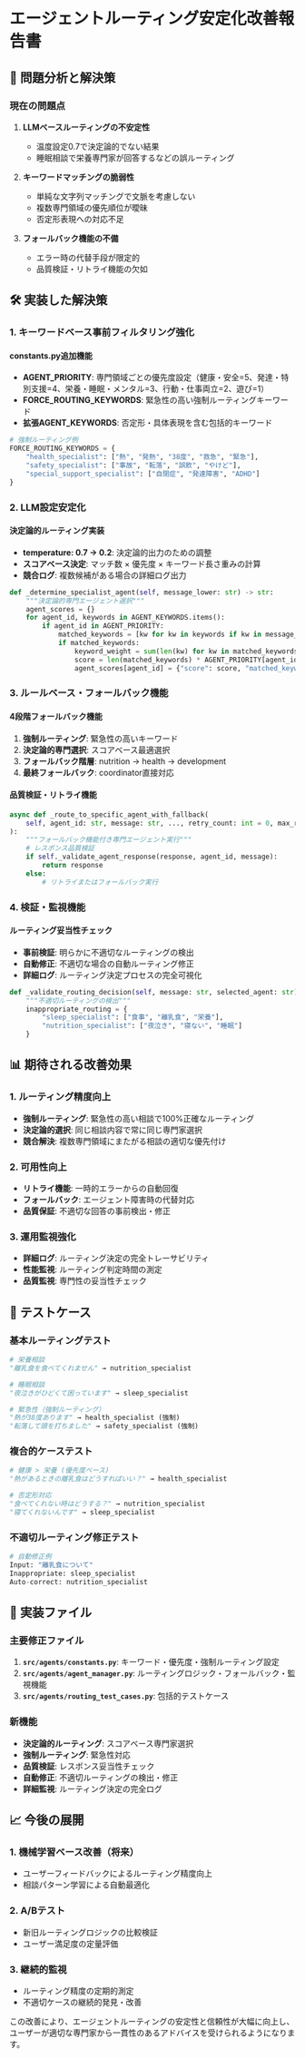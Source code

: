 # エージェントルーティング安定化改善報告書

## 🎯 問題分析と解決策

### 現在の問題点

1. **LLMベースルーティングの不安定性**
   - 温度設定0.7で決定論的でない結果
   - 睡眠相談で栄養専門家が回答するなどの誤ルーティング

2. **キーワードマッチングの脆弱性**
   - 単純な文字列マッチングで文脈を考慮しない
   - 複数専門領域の優先順位が曖昧
   - 否定形表現への対応不足

3. **フォールバック機能の不備**
   - エラー時の代替手段が限定的
   - 品質検証・リトライ機能の欠如

## 🛠️ 実装した解決策

### 1. キーワードベース事前フィルタリング強化

#### constants.py追加機能
- **AGENT_PRIORITY**: 専門領域ごとの優先度設定（健康・安全=5、発達・特別支援=4、栄養・睡眠・メンタル=3、行動・仕事両立=2、遊び=1）
- **FORCE_ROUTING_KEYWORDS**: 緊急性の高い強制ルーティングキーワード
- **拡張AGENT_KEYWORDS**: 否定形・具体表現を含む包括的キーワード

```python
# 強制ルーティング例
FORCE_ROUTING_KEYWORDS = {
    "health_specialist": ["熱", "発熱", "38度", "救急", "緊急"],
    "safety_specialist": ["事故", "転落", "誤飲", "やけど"],
    "special_support_specialist": ["自閉症", "発達障害", "ADHD"]
}
```

### 2. LLM設定安定化

#### 決定論的ルーティング実装
- **temperature: 0.7 → 0.2**: 決定論的出力のための調整
- **スコアベース決定**: マッチ数 × 優先度 × キーワード長さ重みの計算
- **競合ログ**: 複数候補がある場合の詳細ログ出力

```python
def _determine_specialist_agent(self, message_lower: str) -> str:
    """決定論的専門エージェント選択"""
    agent_scores = {}
    for agent_id, keywords in AGENT_KEYWORDS.items():
        if agent_id in AGENT_PRIORITY:
            matched_keywords = [kw for kw in keywords if kw in message_lower]
            if matched_keywords:
                keyword_weight = sum(len(kw) for kw in matched_keywords)
                score = len(matched_keywords) * AGENT_PRIORITY[agent_id] * (1 + keyword_weight * 0.1)
                agent_scores[agent_id] = {"score": score, "matched_keywords": matched_keywords}
```

### 3. ルールベース・フォールバック機能

#### 4段階フォールバック機能
1. **強制ルーティング**: 緊急性の高いキーワード
2. **決定論的専門選択**: スコアベース最適選択
3. **フォールバック階層**: nutrition → health → development
4. **最終フォールバック**: coordinator直接対応

#### 品質検証・リトライ機能
```python
async def _route_to_specific_agent_with_fallback(
    self, agent_id: str, message: str, ..., retry_count: int = 0, max_retries: int = 2
):
    """フォールバック機能付き専門エージェント実行"""
    # レスポンス品質検証
    if self._validate_agent_response(response, agent_id, message):
        return response
    else:
        # リトライまたはフォールバック実行
```

### 4. 検証・監視機能

#### ルーティング妥当性チェック
- **事前検証**: 明らかに不適切なルーティングの検出
- **自動修正**: 不適切な場合の自動ルーティング修正
- **詳細ログ**: ルーティング決定プロセスの完全可視化

```python
def _validate_routing_decision(self, message: str, selected_agent: str) -> bool:
    """不適切ルーティングの検出"""
    inappropriate_routing = {
        "sleep_specialist": ["食事", "離乳食", "栄養"],
        "nutrition_specialist": ["夜泣き", "寝ない", "睡眠"]
    }
```

## 📊 期待される改善効果

### 1. ルーティング精度向上
- **強制ルーティング**: 緊急性の高い相談で100%正確なルーティング
- **決定論的選択**: 同じ相談内容で常に同じ専門家選択
- **競合解決**: 複数専門領域にまたがる相談の適切な優先付け

### 2. 可用性向上
- **リトライ機能**: 一時的エラーからの自動回復
- **フォールバック**: エージェント障害時の代替対応
- **品質保証**: 不適切な回答の事前検出・修正

### 3. 運用監視強化
- **詳細ログ**: ルーティング決定の完全トレーサビリティ
- **性能監視**: ルーティング判定時間の測定
- **品質監視**: 専門性の妥当性チェック

## 🧪 テストケース

### 基本ルーティングテスト
```python
# 栄養相談
"離乳食を食べてくれません" → nutrition_specialist

# 睡眠相談  
"夜泣きがひどくて困っています" → sleep_specialist

# 緊急性（強制ルーティング）
"熱が38度あります" → health_specialist (強制)
"転落して頭を打ちました" → safety_specialist (強制)
```

### 複合的ケーステスト
```python
# 健康 > 栄養 (優先度ベース)
"熱があるときの離乳食はどうすればいい？" → health_specialist

# 否定形対応
"食べてくれない時はどうする？" → nutrition_specialist
"寝てくれないんです" → sleep_specialist
```

### 不適切ルーティング修正テスト
```python
# 自動修正例
Input: "離乳食について"
Inappropriate: sleep_specialist
Auto-correct: nutrition_specialist
```

## 🔧 実装ファイル

### 主要修正ファイル
1. **`src/agents/constants.py`**: キーワード・優先度・強制ルーティング設定
2. **`src/agents/agent_manager.py`**: ルーティングロジック・フォールバック・監視機能
3. **`src/agents/routing_test_cases.py`**: 包括的テストケース

### 新機能
- **決定論的ルーティング**: スコアベース専門家選択
- **強制ルーティング**: 緊急性対応
- **品質検証**: レスポンス妥当性チェック
- **自動修正**: 不適切ルーティングの検出・修正
- **詳細監視**: ルーティング決定の完全ログ

## 📈 今後の展開

### 1. 機械学習ベース改善（将来）
- ユーザーフィードバックによるルーティング精度向上
- 相談パターン学習による自動最適化

### 2. A/Bテスト
- 新旧ルーティングロジックの比較検証
- ユーザー満足度の定量評価

### 3. 継続的監視
- ルーティング精度の定期的測定
- 不適切ケースの継続的発見・改善

この改善により、エージェントルーティングの安定性と信頼性が大幅に向上し、ユーザーが適切な専門家から一貫性のあるアドバイスを受けられるようになります。